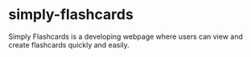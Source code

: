 # simply-flashcards
Simply Flashcards is a developing webpage where users can view and create flashcards quickly and easily.
